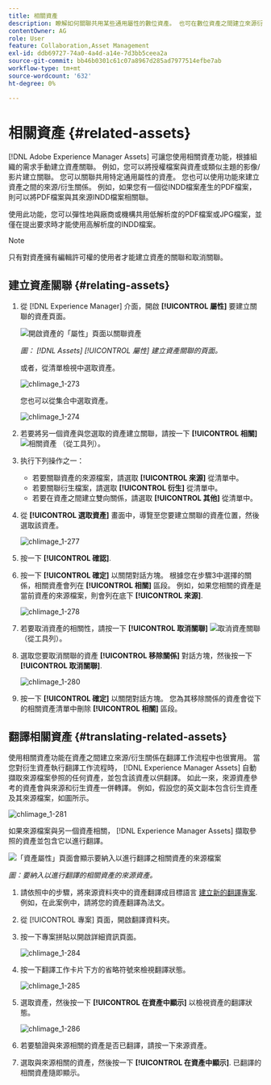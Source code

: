 ```yaml
---
title: 相關資產
description: 瞭解如何關聯共用某些通用屬性的數位資產。 也可在數位資產之間建立來源衍生的關係。
contentOwner: AG
role: User
feature: Collaboration,Asset Management
exl-id: ddb69727-74a0-4a4d-a14e-7d3bb5ceea2a
source-git-commit: bb46b0301c61c07a8967d285ad7977514efbe7ab
workflow-type: tm+mt
source-wordcount: '632'
ht-degree: 0%

---
```


# 相關資產 {#related-assets}

[!DNL Adobe Experience Manager Assets] 可讓您使用相關資產功能，根據組織的需求手動建立資產關聯。 例如，您可以將授權檔案與資產或類似主題的影像/影片建立關聯。 您可以關聯共用特定通用屬性的資產。 您也可以使用功能來建立資產之間的來源/衍生關係。 例如，如果您有一個從INDD檔案產生的PDF檔案，則可以將PDF檔案與其來源INDD檔案相關聯。

使用此功能，您可以彈性地與廠商或機構共用低解析度的PDF檔案或JPG檔案，並僅在提出要求時才能使用高解析度的INDD檔案。

>[!NOTE]
>
>只有對資產擁有編輯許可權的使用者才能建立資產的關聯和取消關聯。

## 建立資產關聯 {#relating-assets}

1. 從 [!DNL Experience Manager] 介面，開啟 **[!UICONTROL 屬性]** 要建立關聯的資產頁面。

   ![開啟資產的「屬性」頁面以關聯資產](assets/asset-properties-relate-assets.png)

   *圖： [!DNL Assets] [!UICONTROL 屬性] 建立資產關聯的頁面。*

   或者，從清單檢視中選取資產。

   ![chlimage_1-273](assets/chlimage_1-273.png)

   您也可以從集合中選取資產。

   ![chlimage_1-274](assets/chlimage_1-274.png)

1. 若要將另一個資產與您選取的資產建立關聯，請按一下 **[!UICONTROL 相關]** ![相關資產](assets/do-not-localize/link-relate.png) （從工具列）。
1. 执行下列操作之一：

   * 若要關聯資產的來源檔案，請選取 **[!UICONTROL 來源]** 從清單中。
   * 若要關聯衍生檔案，請選取 **[!UICONTROL 衍生]** 從清單中。
   * 若要在資產之間建立雙向關係，請選取 **[!UICONTROL 其他]** 從清單中。

1. 從 **[!UICONTROL 選取資產]** 畫面中，導覽至您要建立關聯的資產位置，然後選取該資產。

   ![chlimage_1-277](assets/chlimage_1-277.png)

1. 按一下 **[!UICONTROL 確認]**.
1. 按一下 **[!UICONTROL 確定]** 以關閉對話方塊。 根據您在步驟3中選擇的關係，相關資產會列在 **[!UICONTROL 相關]** 區段。 例如，如果您相關的資產是當前資產的來源檔案，則會列在底下 **[!UICONTROL 來源]**.

   ![chlimage_1-278](assets/chlimage_1-278.png)

1. 若要取消資產的相關性，請按一下 **[!UICONTROL 取消關聯]** ![取消資產關聯](assets/do-not-localize/link-unrelate-icon.png) （從工具列）。

1. 選取您要取消關聯的資產 **[!UICONTROL 移除關係]** 對話方塊，然後按一下 **[!UICONTROL 取消關聯]**.

   ![chlimage_1-280](assets/chlimage_1-280.png)

1. 按一下 **[!UICONTROL 確定]** 以關閉對話方塊。 您為其移除關係的資產會從下的相關資產清單中刪除 **[!UICONTROL 相關]** 區段。

## 翻譯相關資產 {#translating-related-assets}

使用相關資產功能在資產之間建立來源/衍生關係在翻譯工作流程中也很實用。 當您對衍生資產執行翻譯工作流程時， [!DNL Experience Manager Assets] 自動擷取來源檔案參照的任何資產，並包含該資產以供翻譯。 如此一來，來源資產參考的資產會與來源和衍生資產一併轉譯。 例如，假設您的英文副本包含衍生資產及其來源檔案，如圖所示。

![chlimage_1-281](assets/chlimage_1-281.png)

如果來源檔案與另一個資產相關， [!DNL Experience Manager Assets] 擷取參照的資產並包含它以進行翻譯。

![「資產屬性」頁面會顯示要納入以進行翻譯之相關資產的來源檔案](assets/asset-properties-source-asset.png)

*圖：要納入以進行翻譯的相關資產的來源資產。*

1. 請依照中的步驟，將來源資料夾中的資產翻譯成目標語言 [建立新的翻譯專案](translation-projects.md#create-a-new-translation-project). 例如，在此案例中，請將您的資產翻譯為法文。

1. 從 [!UICONTROL 專案] 頁面，開啟翻譯資料夾。

1. 按一下專案拼貼以開啟詳細資訊頁面。

   ![chlimage_1-284](assets/chlimage_1-284.png)

1. 按一下翻譯工作卡片下方的省略符號來檢視翻譯狀態。

   ![chlimage_1-285](assets/chlimage_1-285.png)

1. 選取資產，然後按一下 **[!UICONTROL 在資產中顯示]** 以檢視資產的翻譯狀態。

   ![chlimage_1-286](assets/chlimage_1-286.png)

1. 若要驗證與來源相關的資產是否已翻譯，請按一下來源資產。

1. 選取與來源相關的資產，然後按一下 **[!UICONTROL 在資產中顯示]**. 已翻譯的相關資產隨即顯示。
